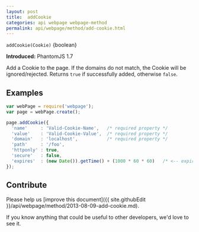 ```yaml
---
layout: post
title:  addCookie
categories: api webpage webpage-method
permalink: api/webpage/method/add-cookie.html
---
```


`addCookie(Cookie)` {boolean}

**Introduced:** PhantomJS 1.7

Add a Cookie to the page. If the domains do not match, the Cookie will be ignored/rejected. Returns `true` if successfully added, otherwise `false`.

## Examples

```javascript
var webPage = require('webpage');
var page = webPage.create();

page.addCookie({
  'name'     : 'Valid-Cookie-Name',   /* required property */
  'value'    : 'Valid-Cookie-Value',  /* required property */
  'domain'   : 'localhost',           /* required property */
  'path'     : '/foo',
  'httponly' : true,
  'secure'   : false,
  'expires'  : (new Date()).getTime() + (1000 * 60 * 60)   /* <-- expires in 1 hour */
});
```

## Contribute

Please help us [improve this document]({{ site.githubEdit }}/api/webpage/method/2013-08-09-add-cookie.md).

If you know anything that could be useful to other developers, we'd love to see it.


